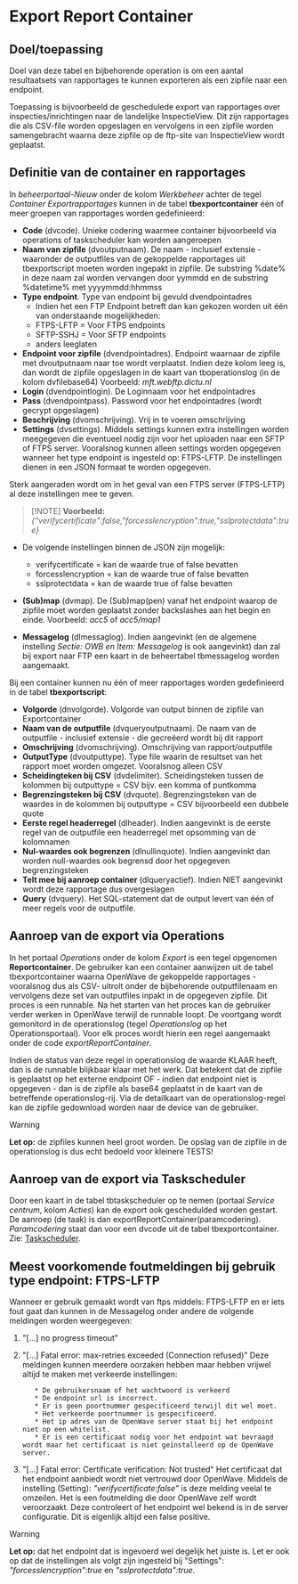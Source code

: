 # Export Report Container

## Doel/toepassing

Doel van deze tabel en bijbehorende operation is om een aantal resultaatsets van rapportages te kunnen exporteren als een zipfile naar een endpoint.

Toepassing is bijvoorbeeld de geschedulede export van rapportages over inspecties/inrichtingen naar de landelijke InspectieView. Dit zijn rapportages die als CSV-file worden opgeslagen en vervolgens in een zipfile worden samengebracht waarna deze zipfile op de ftp-site van InspectieView wordt geplaatst.

## Definitie van de container en rapportages

In _beheerportaal-Nieuw_ onder de kolom _Werkbeheer_ achter de tegel _Container Exportrapportages_ kunnen in de tabel **tbexportcontainer** één of meer groepen van rapportages worden gedefinieerd:

- **Code** (dvcode). Unieke codering waarmee container bijvoorbeeld via operations of taskscheduler kan worden aangeroepen
- **Naam van zipfile** (dvoutputnaam). De naam - inclusief extensie - waaronder de outputfiles van de gekoppelde rapportages uit tbexportscript moeten worden ingepakt in zipfile. De substring %date% in deze naam zal worden vervangen door yymmdd en de substring %datetime% met yyyymmdd:hhmmss
- **Type endpoint**. Type van endpoint bij gevuld dvendpointadres
  - Indien het een FTP Endpoint betreft dan kan gekozen worden uit één van onderstaande mogelijkheden:
  - FTPS-LFTP = Voor FTPS endpoints
  - SFTP-SSHJ = Voor SFTP endpoints
  - anders leeglaten
- **Endpoint voor zipfile** (dvendpointadres). Endpoint waarnaar de zipfile met dvoutputnaam naar toe wordt verplaatst. Indien deze kolom leeg is, dan wordt de zipfile opgeslagen in de kaart van tboperationslog (in de kolom dvfilebase64) Voorbeeld: _mft.webftp.dictu.nl_
- **Login** (dvendpointlogin). De Loginnaam voor het endpointadres
- **Pass** (dvendpointpass). Password voor het endpointadres (wordt gecrypt opgeslagen)
- **Beschrijving** (dvomschrijving). Vrij in te voeren omschrijving
- **Settings** (dvsettings). Middels settings kunnen extra instellingen worden meegegeven die eventueel nodig zijn voor het uploaden naar een SFTP of FTPS server. Vooralsnog kunnen alleen settings worden opgegeven wanneer het type endpoint is ingesteld op: FTPS-LFTP. De instellingen dienen in een JSON formaat te worden opgegeven.

Sterk aangeraden wordt om in het geval van een FTPS server (FTPS-LFTP) al deze instellingen mee te geven.

> [!NOTE] **Voorbeeld:** _{"verifycertificate":false,"forcesslencryption":true,"sslprotectdata":true}_

- De volgende instellingen binnen de JSON zijn mogelijk:

  - verifycertificate = kan de waarde true of false bevatten
  - forcesslencryption = kan de waarde true of false bevatten
  - sslprotectdata = kan de waarde true of false bevatten

- **(Sub)map** (dvmap). De (Sub)map(pen) vanaf het endpoint waarop de zipfile moet worden geplaatst zonder backslashes aan het begin en einde. Voorbeeld: _acc5_ of _acc5/map1_
- **Messagelog** (dlmessaglog). Indien aangevinkt (en de algemene instelling _Sectie: OWB en Item: Messagelog_ is ook aangevinkt) dan zal bij export naar FTP een kaart in de beheertabel tbmessagelog worden aangemaakt.

Bij een container kunnen nu één of meer rapportages worden gedefinieerd in de tabel **tbexportscript**:

- **Volgorde** (dnvolgorde). Volgorde van output binnen de zipfile van Exportcontainer
- **Naam van de outputfile** (dvqueryoutputnaam). De naam van de outputfile - inclusief extensie - die gecreëerd wordt bij dit rapport
- **Omschrijving** (dvomschrijving). Omschrijving van rapport/outputfile
- **OutputType** (dvoutputtype). Type file waarin de resultset van het rapport moet worden omgezet. Vooralsnog alleen CSV
- **Scheidingteken bij CSV** (dvdelimiter). Scheidingsteken tussen de kolommen bij outputtype = CSV bijv. een komma of puntkomma
- **Begrenzingsteken bij CSV** (dvquote). Begrenzingsteken van de waardes in de kolommen bij outputtype = CSV bijvoorbeeld een dubbele quote
- **Eerste regel headerregel** (dlheader). Indien aangevinkt is de eerste regel van de outputfile een headerregel met opsomming van de kolomnamen
- **Nul-waardes ook begrenzen** (dlnullinquote). Indien aangevinkt dan worden null-waardes ook begrensd door het opgegeven begrenzingsteken
- **Telt mee bij aanroep container** (dlqueryactief). Indien NIET aangevinkt wordt deze rapportage dus overgeslagen
- **Query** (dvquery). Het SQL-statement dat de output levert van één of meer regels voor de outputfile.

## Aanroep van de export via Operations

In het portaal _Operations_ onder de kolom _Export_ is een tegel opgenomen **Reportcontainer**. De gebruiker kan een container aanwijzen uit de tabel tbexportcontainer waarna OpenWave de gekoppelde rapportages - vooralsnog dus als CSV- uitrolt onder de bijbehorende outputfilenaam en vervolgens deze set van outputfiles inpakt in de opgegeven zipfile. Dit proces is een runnable. Na het starten van het proces kan de gebruiker verder werken in OpenWave terwijl de runnable loopt. De voortgang wordt gemonitord in de operationslog (tegel _Operationslog_ op het Operationsportaal). Voor elk proces wordt hierin een regel aangemaakt onder de code _exportReportContainer_.

Indien de status van deze regel in operationslog de waarde KLAAR heeft, dan is de runnable blijkbaar klaar met het werk. Dat betekent dat de zipfile is geplaatst op het externe endpoint OF - indien dat endpoint niet is opgegeven - dan is de zipfile als base64 geplaatst in de kaart van de betreffende operationslog-rij. Via de detailkaart van de operationslog-regel kan de zipfile gedownload worden naar de device van de gebruiker.

> [!WARNING]
> **Let op:** de zipfiles kunnen heel groot worden. De opslag van de zipfile in de operationslog is dus echt bedoeld voor kleinere TESTS!

## Aanroep van de export via Taskscheduler

Door een kaart in de tabel tbtaskscheduler op te nemen (portaal _Service centrum_, kolom _Acties_) kan de export ook geschedulded worden gestart.
De aanroep (de taak) is dan exportReportContainer(paramcodering). _Paramcodering_ staat dan voor een dvcode uit de tabel tbexportcontainer. Zie: [Taskscheduler](./taskscheduler.md).

## Meest voorkomende foutmeldingen bij gebruik type endpoint: FTPS-LFTP

Wanneer er gebruik gemaakt wordt van ftps middels: FTPS-LFTP en er iets fout gaat dan kunnen in de Messagelog onder andere de volgende meldingen worden weergegeven:

1. "[...] no progress timeout"
2. "[...] Fatal error: max-retries exceeded (Connection refused)"
    Deze meldingen kunnen meerdere oorzaken hebben maar hebben vrijwel altijd te maken met verkeerde instellingen:

          * De gebruikersnaam of het wachtwoord is verkeerd
          * De endpoint url is incorrect.
          * Er is geen poortnummer gespecificeerd terwijl dit wel moet.
          * Het verkeerde poortnummer is gespecificeerd.
          * Het ip adres van de OpenWave server staat bij het endpoint niet op een whitelist.
          * Er is een certificaat nodig voor het endpoint wat bevraagd wordt maar het certificaat is niet geïnstalleerd op de OpenWave server.

3. "[...] Fatal error: Certificate verification: Not trusted"
    Het certificaat dat het endpoint aanbiedt wordt niet vertrouwd door OpenWave.
    Middels de instelling (Setting): _"verifycertificate:false"_ is deze melding veelal te omzeilen.
    Het is een foutmelding die door OpenWave zelf wordt veroorzaakt.
    Deze controleert of het endpoint wel bekend is in de server configuratie. Dit is eigenlijk altijd een false positive.

> [!WARNING]
> **Let op:** dat het endpoint dat is ingevoerd wel degelijk het juiste is.
> Let er ook op dat de instellingen als volgt zijn ingesteld bij "Settings":
> _"forcesslencryption":true_ en _"sslprotectdata":true_.
